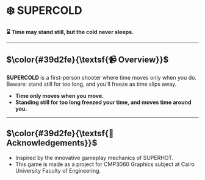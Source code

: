 # ❄️ SUPERCOLD

**⌛ Time may stand still, but the cold never sleeps.**

---

## $\color{#39d2fe}{\textsf{📹 Overview}}$


**SUPERCOLD** is a first-person shooter where time moves only when you do. Beware: stand still for too long, and you'll freeze as time slips away.

- **Time only moves when you move.**
- **Standing still for too long freezed your time, and moves time around you.**

---


## $\color{#39d2fe}{\textsf{🤍 Acknowledgements}}$

- Inspired by the innovative gameplay mechanics of SUPERHOT.
- This game is made as a project for CMP3060 Graphics subject at Cairo University Faculty of Engineering.
